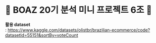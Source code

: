 # 🐘 BOAZ 20기 분석 미니 프로젝트 6조 🐘

**활용 dataset**  
: https://www.kaggle.com/datasets/olistbr/brazilian-ecommerce/code?datasetId=55151&sortBy=voteCount
